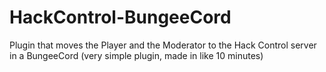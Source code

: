# HackControl-BungeeCord
Plugin that moves the Player and the Moderator to the Hack Control server in a BungeeCord
(very simple plugin, made in like 10 minutes)
